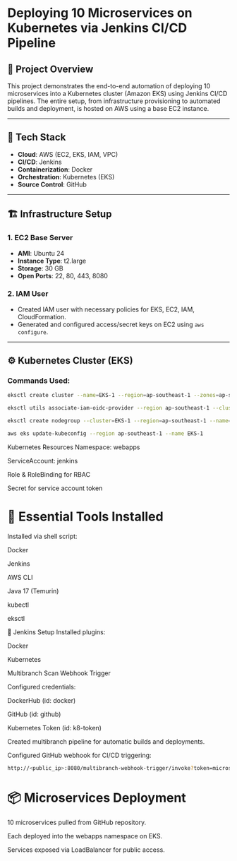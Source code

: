 # Deploying 10 Microservices on Kubernetes via Jenkins CI/CD Pipeline

## 📌 Project Overview

This project demonstrates the end-to-end automation of deploying 10 microservices into a Kubernetes cluster (Amazon EKS) using Jenkins CI/CD pipelines. The entire setup, from infrastructure provisioning to automated builds and deployment, is hosted on AWS using a base EC2 instance.

---

## 🚀 Tech Stack

- **Cloud**: AWS (EC2, EKS, IAM, VPC)
- **CI/CD**: Jenkins
- **Containerization**: Docker
- **Orchestration**: Kubernetes (EKS)
- **Source Control**: GitHub

---

## 🏗️ Infrastructure Setup

### 1. EC2 Base Server
- **AMI**: Ubuntu 24
- **Instance Type**: t2.large
- **Storage**: 30 GB
- **Open Ports**: 22, 80, 443, 8080

### 2. IAM User
- Created IAM user with necessary policies for EKS, EC2, IAM, CloudFormation.
- Generated and configured access/secret keys on EC2 using `aws configure`.

---

## ⚙️ Kubernetes Cluster (EKS)

### Commands Used:
```bash
eksctl create cluster --name=EKS-1 --region=ap-southeast-1 --zones=ap-southeast-1a,ap-southeast-1b --without-nodegroup

eksctl utils associate-iam-oidc-provider --region ap-southeast-1 --cluster EKS-1 --approve

eksctl create nodegroup --cluster=EKS-1 --region=ap-southeast-1 --name=node2 --node-type=t3.medium --nodes=3 ...

aws eks update-kubeconfig --region ap-southeast-1 --name EKS-1
```
Kubernetes Resources
Namespace: webapps

ServiceAccount: jenkins

Role & RoleBinding for RBAC

Secret for service account token

# 🔧 Essential Tools Installed
Installed via shell script:

Docker

Jenkins

AWS CLI

Java 17 (Temurin)

kubectl

eksctl

🧪 Jenkins Setup
Installed plugins:

Docker

Kubernetes

Multibranch Scan Webhook Trigger

Configured credentials:

DockerHub (id: docker)

GitHub (id: github)

Kubernetes Token (id: k8-token)

Created multibranch pipeline for automatic builds and deployments.

Configured GitHub webhook for CI/CD triggering:
```bash
http://<public_ip>:8080/multibranch-webhook-trigger/invoke?token=microservice
```
# 📦 Microservices Deployment
10 microservices pulled from GitHub repository.

Each deployed into the webapps namespace on EKS.

Services exposed via LoadBalancer for public access.


